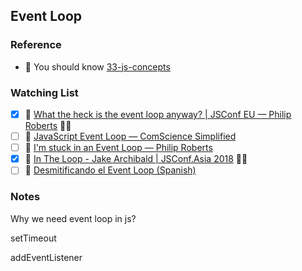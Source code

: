 ## Event Loop

### Reference

- 📜 You should know [33-js-concepts](https://github.com/leonardomso/33-js-concepts#table-of-contents)

### Watching List

- [x] 🎥 [What the heck is the event loop anyway? | JSConf EU — Philip Roberts](https://www.youtube.com/watch?v=8aGhZQkoFbQ) 👏🏻
- [ ] 🎥 [JavaScript Event Loop — ComScience Simplified](https://www.youtube.com/watch?v=XzXIMZMN9k4)
- [ ] 🎥 [I'm stuck in an Event Loop — Philip Roberts](https://www.youtube.com/watch?v=6MXRNXXgP_0)
- [x] 🎥 [In The Loop - Jake Archibald | JSConf.Asia 2018](https://www.youtube.com/watch?v=cCOL7MC4Pl0) 👏🏻
- [ ] 🎥 [Desmitificando el Event Loop (Spanish)](https://www.youtube.com/watch?v=Eqq2Rb7LzYE)

### Notes

Why we need event loop in js?

setTimeout 

addEventListener